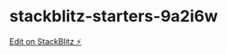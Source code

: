 # stackblitz-starters-9a2i6w

[Edit on StackBlitz ⚡️](https://stackblitz.com/edit/stackblitz-starters-9a2i6w)